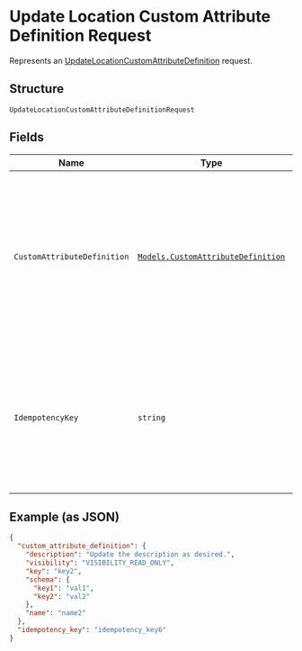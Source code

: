 
# Update Location Custom Attribute Definition Request

Represents an [UpdateLocationCustomAttributeDefinition](../../doc/api/location-custom-attributes.md#update-location-custom-attribute-definition) request.

## Structure

`UpdateLocationCustomAttributeDefinitionRequest`

## Fields

| Name | Type | Tags | Description |
|  --- | --- | --- | --- |
| `CustomAttributeDefinition` | [`Models.CustomAttributeDefinition`](../../doc/models/custom-attribute-definition.md) | Required | Represents a definition for custom attribute values. A custom attribute definition<br>specifies the key, visibility, schema, and other properties for a custom attribute. |
| `IdempotencyKey` | `string` | Optional | A unique identifier for this request, used to ensure idempotency. For more information,<br>see [Idempotency](https://developer.squareup.com/docs/build-basics/common-api-patterns/idempotency).<br>**Constraints**: *Maximum Length*: `45` |

## Example (as JSON)

```json
{
  "custom_attribute_definition": {
    "description": "Update the description as desired.",
    "visibility": "VISIBILITY_READ_ONLY",
    "key": "key2",
    "schema": {
      "key1": "val1",
      "key2": "val2"
    },
    "name": "name2"
  },
  "idempotency_key": "idempotency_key6"
}
```

